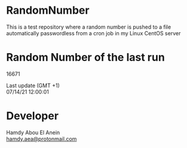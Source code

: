 # RandomNumber    
This is a test repository where a random number is pushed to a file automatically passwordless from a cron job in my Linux CentOS server    
# Random Number of the last run   
16671
      
Last update (GMT +1)    
07/14/21 12:00:01
# Developer    
Hamdy Abou El Anein   
hamdy.aea@protonmail.com

